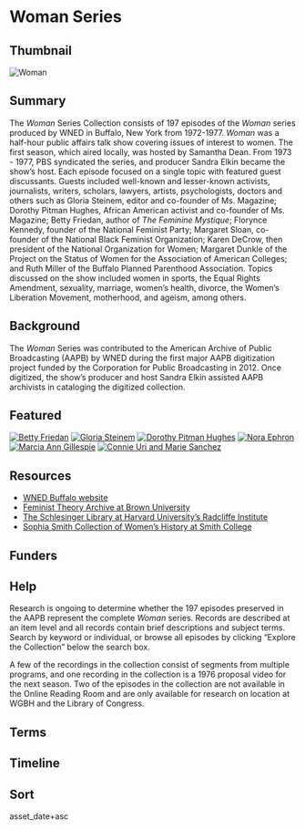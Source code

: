 # Woman Series

## Thumbnail

![Woman](https://s3.amazonaws.com/americanarchive.org/special-collections/Woman.jpg "Woman")

## Summary

The <em>Woman </em> Series Collection consists of 197 episodes of the <em>Woman</em> series produced by WNED in Buffalo, New York from 1972-1977. <em>Woman</em> was a half-hour public affairs talk show covering issues of interest to women. The first season, which aired locally, was hosted by Samantha Dean. From 1973 - 1977, PBS syndicated the series, and producer Sandra Elkin became the show’s host. Each episode focused on a single topic with featured guest discussants. Guests included well-known and lesser-known activists, journalists, writers, scholars, lawyers, artists, psychologists, doctors and others such as Gloria Steinem, editor and co-founder of Ms. Magazine; Dorothy Pitman Hughes, African American activist and co-founder of Ms. Magazine; Betty Friedan, author of *The Feminine Mystique*; Florynce Kennedy, founder of the National Feminist Party; Margaret Sloan, co-founder of the National Black Feminist Organization; Karen DeCrow, then president of the National Organization for Women; Margaret Dunkle of the Project on the Status of Women for the Association of American Colleges; and Ruth Miller of the Buffalo Planned Parenthood Association. Topics discussed on the show included women in sports, the Equal Rights Amendment, sexuality, marriage, women’s health, divorce, the Women’s Liberation Movement, motherhood, and ageism, among others.

## Background

The <em>Woman</em> Series was contributed to the American Archive of Public Broadcasting (AAPB) by WNED during the first major AAPB digitization project funded by the Corporation for Public Broadcasting in 2012. Once digitized, the show’s producer and host Sandra Elkin assisted AAPB archivists in cataloging the digitized collection.

## Featured

[![Betty Friedan](https://s3.amazonaws.com/americanarchive.org/special-collections/cpb-aacip_81-9995xhm0.jpg)](/catalog/cpb-aacip_81-9995xhm0)
[![Gloria Steinem](https://s3.amazonaws.com/americanarchive.org/special-collections/cpb-aacip_81-57np5qgv.jpg)](/catalog/cpb-aacip_81-57np5qgv)
[![Dorothy Pitman Hughes](https://s3.amazonaws.com/americanarchive.org/special-collections/cpb-aacip_81-59c5b5nr.jpg)](/catalog/cpb-aacip_81-59c5b5nr)
[![Nora Ephron](https://s3.amazonaws.com/americanarchive.org/special-collections/cpb-aacip_81-988gttr0.jpg)](/catalog/cpb-aacip_81-988gttr0)
[![Marcia Ann Gillespie](https://s3.amazonaws.com/americanarchive.org/special-collections/cpb-aacip_81-69z08t6x.jpg)](/catalog/cpb-aacip_81-69z08t6x)
[![Connie Uri and Marie Sanchez](https://s3.amazonaws.com/americanarchive.org/special-collections/cpb-aacip_81-67wm3fxh.jpg)](/catalog/cpb-aacip_81-67wm3fxh)

## Resources

- [WNED Buffalo website]( https://www.wned.org/)
- [Feminist Theory Archive at Brown University]( https://www.brown.edu/research/pembroke-center/archives/feminist-theory-archive)
- [The Schlesinger Library at Harvard University’s Radcliffe Institute]( https://www.radcliffe.harvard.edu/schlesinger-library)
- [Sophia Smith Collection of Women’s History at Smith College]( https://www.smith.edu/libraries/research-tools/smith-digital-collections/sophia-smith-collection-womens-history)

## Funders

## Help

Research is ongoing to determine whether the 197 episodes preserved in the AAPB represent the complete <em>Woman</em> series. Records are described at an item level and all records contain brief descriptions and subject terms. Search by keyword or individual, or browse all episodes by clicking “Explore the Collection” below the search box.

A few of the recordings in the collection consist of segments from multiple programs, and one recording in the collection is a 1976 proposal video for the next season. Two of the episodes in the collection are not available in the Online Reading Room and are only available for research on location at WGBH and the Library of Congress.

## Terms


## Timeline

## Sort

asset_date+asc

